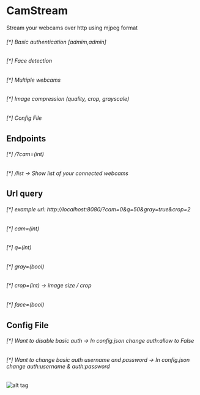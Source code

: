 # CamStream
Stream your webcams over http using mjpeg format

###### [*] Basic authentication [admim,admin]
###### [*] Face detection
###### [*] Multiple webcams
###### [*] Image compression (quality, crop, grayscale)
###### [*] Config File

## Endpoints
###### [*] /?cam=(int)
###### [*] /list -> Show list of your connected webcams



## Url query
###### [*] example url: http://localhost:8080/?cam=0&q=50&gray=true&crop=2
###### [*] cam=(int) 
###### [*] q=(int)
###### [*] gray=(bool)
###### [*] crop=(int) -> image size / crop
###### [*] face=(bool)

## Config File
###### [*] Want to disable basic auth -> In config.json change auth:allow to False
###### [*] Want to change basic auth username and password -> In config.json change auth:username & auth:password
![alt tag](https://raw.githubusercontent.com/avramit/CamStream/master/screenshot.png)
